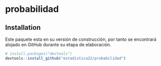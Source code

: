 <!-- README.md is generated from README.Rmd. Please edit that file -->

# probabilidad

<!-- badges: start -->
<!-- badges: end -->



## Installation

Este paquete esta en su versión de construcción, por tanto se encontrará
alojado en GitHub durante su etapa de elaboración.

``` r
# install.packages("devtools")
devtools::install_github("estadistica22/probabilidad")
```



